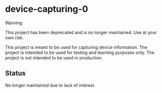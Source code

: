 # device-capturing-0

> [!WARNING]
> This project has been deprecated and is no longer maintained. Use at your own risk.

This project is meant to be used for capturing device information. The project is intended to be used for testing and learning purposes only. The project is not intended to be used in production.

## Status
No longer maintained due to lack of interest.
